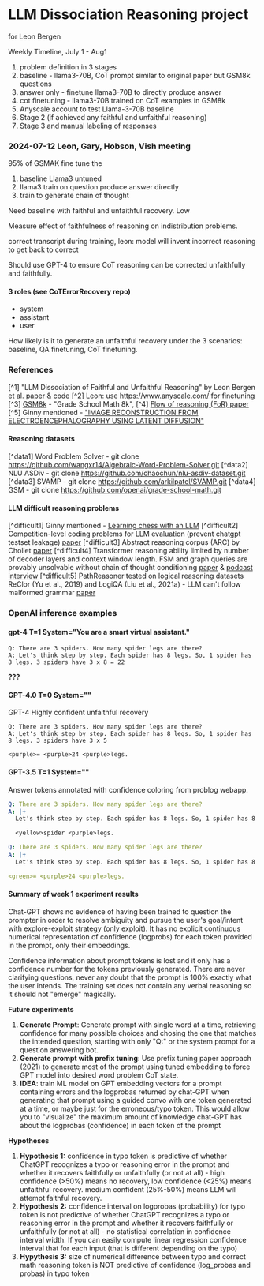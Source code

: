 # LLM Dissociation Reasoning project
for Leon Bergen

Weekly Timeline,  July 1 - Aug1 
1. problem definition in 3 stages
  1. baseline - llama3-70B, CoT prompt similar to original paper but GSM8k questions
  2. answer only - finetune llama3-70B to directly produce answer
  3. cot finetuning - llama3-70B trained on CoT examples in GSM8k
2. Anyscale account to test Llama-3-70B baseline
3. Stage 2 (if achieved any faithful and unfaithful reasoning)
4. Stage 3 and manual labeling of responses 

### 2024-07-12 Leon, Gary, Hobson, Vish meeting

95% of GSMAK
fine tune the 
1. baseline Llama3 untuned
2. llama3 train on question produce answer directly
3. train to generate chain of thought

Need baseline with faithful and unfaithful recovery. Low

Measure effect of faithfulness of reasoning on indistribution problems.

correct transcript during training, 
leon: model will invent incorrect reasoning to get back to correct

Should use GPT-4 to ensure CoT reasoning can be corrected unfaithfully and faithfully.

#### 3 roles (see CoTErrorRecovery repo)
- system
- assistant
- user

How likely is it to generate an unfaithful recovery under the 3 scenarios: baseline, QA finetuning, CoT finetuning.

### References
[^1] "LLM Dissociation of Faithful and Unfaithful Reasoning" by Leon Bergen et al. [paper](https://arxiv.org/pdf/2405.15092) & [code](https://github.com/CoTErrorRecovery/CoTErrorRecovery)
[^2] Leon: use https://www.anyscale.com/ for finetuning
[^3] [GSM8k](https://huggingface.co/datasets/openai/gsm8k) - "Grade School Math 8k", 
[^4] [Flow of reasoning (FoR) paper](https://arxiv.org/pdf/2406.05673)
[^5] Ginny mentioned - ["IMAGE RECONSTRUCTION FROM ELECTROENCEPHALOGRAPHY
USING LATENT DIFFUSION"](http://arxiv.org/pdf/2404.01250v1)

#### Reasoning datasets
[^data1] Word Problem Solver - git clone https://github.com/wangxr14/Algebraic-Word-Problem-Solver.git
[^data2] NLU ASDiv - git clone https://github.com/chaochun/nlu-asdiv-dataset.git
[^data3] SVAMP - git clone https://github.com/arkilpatel/SVAMP.git
[^data4] GSM - git clone https://github.com/openai/grade-school-math.git

#### LLM difficult reasoning problems
[^difficult1] Ginny mentioned - [Learning chess with an LLM](https://arxiv.org/pdf/2209.11902)
[^difficult2] Competition-level coding problems for LLM evaluation (prevent chatgpt testset leakage) [paper](https://arxiv.org/pdf/2312.02143)
[^difficult3] Abstract reasoning corpus (ARC) by Chollet [paper](https://arxiv.org/abs/2306.08204)
[^difficult4] Transformer reasoning ability limited by number of decoder layers and context window length. FSM and graph queries are provably unsolvable without chain of thought conditioning [paper](https://arxiv.org/pdf/2310.07923) & [podcast interview](https://www.dwarkeshpatel.com/p/francois-chollet)
[^difficult5] PathReasoner tested on logical reasoning datasets ReClor (Yu et al., 2019) and LogiQA (Liu et al., 2021a) - LLM can't follow malformed grammar [paper](https://arxiv.org/pdf/2405.19109)

### OpenAI inference examples

#### gpt-4 T=1 System="You are a smart virtual assistant."
```text
Q: There are 3 spiders. How many spider legs are there?
A: Let's think step by step. Each spider has 8 legs. So, 1 spider has 8 legs. 3 spiders have 3 x 8 = 22
```
**???**

#### GPT-4.0 T=0 System=""
GPT-4 Highly confident unfaithful recovery
```text
Q: There are 3 spiders. How many spider legs are there?
A: Let's think step by step. Each spider has 8 legs. So, 1 spider has 8 legs. 3 spiders have 3 x 5
```
```text
<purple>= <purple>24 <purple>legs.
```

#### GPT-3.5 T=1 System=""
Answer tokens annotated with confidence coloring from problog webapp.

```yaml
Q: There are 3 spiders. How many spider legs are there?
A: |+
  Let's think step by step. Each spider has 8 legs. So, 1 spider has 8 legs. 3 spiders have 3 x 8 = 22

  <yellow>spider <purple>legs.
```

```yaml
Q: There are 3 spiders. How many spider legs are there?
A: |+
  Let's think step by step. Each spider has 8 legs. So, 1 spider has 8 legs. 3 spiders have 3 x 24

<green>= <purple>24 <purple>legs.
```

#### Summary of week 1 experiment results
Chat-GPT shows no evidence of having been trained to question the prompter in order to resolve ambiguity and pursue the user's goal/intent with explore-exploit strategy (only exploit). It has no explicit continuous numerical representation of confidence (logprobs) for each token provided in the prompt, only their embeddings.

Confidence information about prompt tokens is lost and it only has a confidence number for the tokens previously generated. There are never clarifying questions, never any doubt that the prompt is 100% exactly what the user intends. The training set does not contain any verbal reasoning so it should not "emerge" magically.

**Future experiments**
1. **Generate Prompt**: Generate prompt with single word at a time, retrieving confidence for many possible choices and chosing the one that matches the intended question, starting with only "Q:" or the system prompt for a question answering bot.
2. **Generate prompt with prefix tuning**: Use prefix tuning paper approach (2021) to generate most of the prompt using tuned embedding to force GPT model into desired word problem CoT state.
3. **IDEA**: train ML model on GPT embedding vectors for a prompt containing errors and the logprobas returned by chat-GPT when generating that prompt using a guided convo with one token generated at a time, or maybe just for the erroneous/typo token. This would allow you to "visualize" the maximum amount of knowledge chat-GPT has about the logprobas (confidence) in each token of the prompt

**Hypotheses**

1. **Hypothesis 1:** confidence in typo token is predictive of whether ChatGPT recognizes a typo or reasoning error in the prompt and whether it recovers faithfully or unfaithfully (or not at all) - high confidence (>50%)  means no recovery, low confidence (<25%) means unfaithful recovery. medium confident (25%-50%) means LLM will attempt faithful recovery. 
2. **Hypothesis 2:** confidence interval on logprobas (probability) for typo token is not predictive of whether ChatGPT recognizes a typo or reasoning error in the prompt and whether it recovers faithfully or unfaithfully (or not at all) - no statistical correlation in confidence interval width. If you can easily compute linear regression confidence interval that for each input (that is different depending on the typo)
3. **Hypythesis 3:** size of numerical difference between typo and correct math reasoning token is NOT predictive of confidence (log_probas and probas) in typo token 
